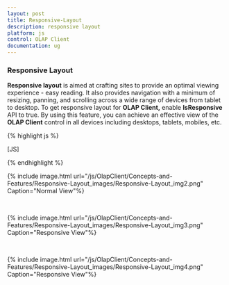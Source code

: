```yaml
---
layout: post
title: Responsive-Layout
description: responsive layout
platform: js
control: OLAP Client
documentation: ug
---
```


### Responsive Layout

**Responsive layout** is aimed at crafting sites to provide an optimal viewing experience - easy reading. It also provides navigation with a minimum of resizing, panning, and scrolling across a wide range of devices from tablet to desktop. To get responsive layout for **OLAP Client,** enable **IsResponsive** API to true. By using this feature, you can achieve an effective view of the **OLAP Client** control in all devices including desktops, tablets, mobiles, etc.

{% highlight js %}

[JS]
<script type="text/javascript">
$(function () {
       $("#OlapClient1").ejOlapClient({ url: "../wcf/OlapClientService.svc", **isResponsive: true,** chartLoad: "setChartProperties" });
});
function setChartProperties(args) {
       this.model.load = "loadTheme";
};
</script>


{% endhighlight %}

{% include image.html url="/js/OlapClient/Concepts-and-Features/Responsive-Layout_images/Responsive-Layout_img2.png" Caption="Normal View"%}

<br/>

{% include image.html url="/js/OlapClient/Concepts-and-Features/Responsive-Layout_images/Responsive-Layout_img3.png" Caption="Responsive View"%}

<br/>

{% include image.html url="/js/OlapClient/Concepts-and-Features/Responsive-Layout_images/Responsive-Layout_img4.png" Caption="Responsive View"%}

